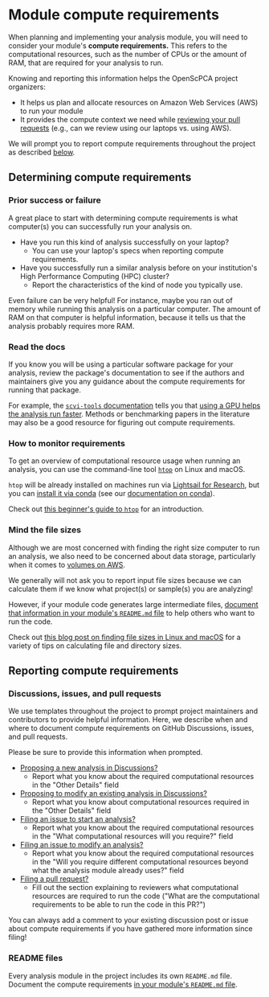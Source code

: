 # Module compute requirements

When planning and implementing your analysis module, you will need to consider your module's **compute requirements.**
This refers to the computational resources, such as the number of CPUs or the amount of RAM, that are required for your analysis to run.

Knowing and reporting this information helps the OpenScPCA project organizers:

- It helps us plan and allocate resources on Amazon Web Services (AWS) to run your module
- It provides the compute context we need while [reviewing your pull requests](../pr-review-and-merge/index.md) (e.g., can we review using our laptops vs. using AWS).

We will prompt you to report compute requirements throughout the project as described [below](#reporting-compute-requirements).

## Determining compute requirements

### Prior success or failure

A great place to start with determining compute requirements is what computer(s) you can successfully run your analysis on.

* Have you run this kind of analysis successfully on your laptop?
    * You can use your laptop's specs when reporting compute requirements.
* Have you successfully run a similar analysis before on your institution's High Performance Computing (HPC) cluster?
    * Report the characteristics of the kind of node you typically use.

Even failure can be very helpful!
For instance, maybe you ran out of memory while running this analysis on a particular computer.
The amount of RAM on that computer is helpful information, because it tells us that the analysis probably requires more RAM.

### Read the docs

If you know you will be using a particular software package for your analysis, review the package's documentation to see if the authors and maintainers give you any guidance about the compute requirements for running that package.

For example, the [`scvi-tools` documentation](https://docs.scvi-tools.org/en/stable/index.html) tells you that [using a GPU helps the analysis run faster](https://docs.scvi-tools.org/en/stable/installation.html#gpu).
Methods or benchmarking papers in the literature may also be a good resource for figuring out compute requirements.

### How to monitor requirements

To get an overview of computational resource usage when running an analysis, you can use the command-line tool [`htop`](https://htop.dev/) on Linux and macOS.

`htop` will be already installed on machines run via [Lightsail for Research](../../software-platforms/aws/index.md#lsfr-virtual-computing-with-aws), but you can [install it via conda](https://anaconda.org/conda-forge/htop) (see our [documentation on conda](../determining-requirements/determining-software-requirements.md#adding-software-to-the-environment-and-tracking-installed-software)).

Check out [this beginner's guide to `htop`](https://spin.atomicobject.com/htop-guide/) for an introduction.

### Mind the file sizes

Although we are most concerned with finding the right size computer to run an analysis, we also need to be concerned about data storage, particularly when it comes to [volumes on AWS](../../software-platforms/aws/working-with-volumes.md).

We generally will not ask you to report input file sizes because we can calculate them if we know what project(s) or sample(s) you are analyzing!

However, if your module code generates large intermediate files, [document that information in your module's `README.md` file](../analysis-modules/documenting-analysis.md) to help others who want to run the code.

Check out [this blog post on finding file sizes in Linux and macOS](https://monovm.com/blog/how-to-find-the-file-size-in-linux/) for a variety of tips on calculating file and directory sizes.

## Reporting compute requirements

### Discussions, issues, and pull requests

We use templates throughout the project to prompt project maintainers and contributors to provide helpful information.
Here, we describe when and where to document compute requirements on GitHub Discussions, issues, and pull requests.

Please be sure to provide this information when prompted.

* [Proposing a new analysis in Discussions?](https://github.com/AlexsLemonade/OpenScPCA-analysis/discussions/new?category=propose-a-new-analysis)
    * Report what you know about the required computational resources in the "Other Details" field
* [Proposing to modify an existing analysis in Discussions?](https://github.com/AlexsLemonade/OpenScPCA-analysis/discussions/new?category=modify-an-existing-analysis)
    * Report what you know about computational resources required in the "Other Details" field
* [Filing an issue to start an analysis?](https://github.com/AlexsLemonade/OpenScPCA-analysis/issues/new?assignees=&labels=analysis&projects=&template=01-start-an-analysis.yml)
    * Report what you know about the required computational resources in the "What computational resources will you require?" field
* [Filing an issue to modify an analysis?](https://github.com/AlexsLemonade/OpenScPCA-analysis/issues/new?assignees=&labels=analysis&projects=&template=02-modify-an-analysis.yml)
    * Report what you know about the required computational resources in the "Will you require different computational resources beyond what the analysis module already uses?" field
* [Filing a pull request?](../creating-pull-requests/index.md)
    * Fill out the section explaining to reviewers what computational resources are required to run the code ("What are the computational requirements to be able to run the code in this PR?")

You can always add a comment to your existing discussion post or issue about compute requirements if you have gathered more information since filing!

### README files

Every analysis module in the project includes its own `README.md` file.
Document the compute requirements [in your module's `README.md` file](../analysis-modules/documenting-analysis.md).
